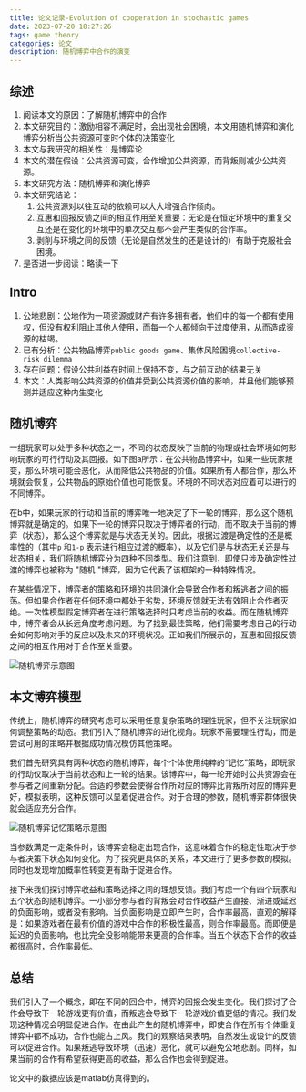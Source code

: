 ```yaml
---
title: 论文记录-Evolution of cooperation in stochastic games
date: 2023-07-20 18:27:26
tags: game theory
categories: 论文
description: 随机博弈中合作的演变
---
```


## 综述
1. 阅读本文的原因：了解随机博弈中的合作
2. 本文研究目的：激励相容不满足时，会出现社会困境，本文用随机博弈和演化博弈分析当公共资源可变时个体的决策变化
3. 本文与我研究的相关性：是博弈论
4. 本文的潜在假设：公共资源可变，合作增加公共资源，而背叛则减少公共资源。
5. 本文研究方法：随机博弈和演化博弈
6. 本文研究结论：
	1. 公共资源对以往互动的依赖可以大大增强合作倾向。
	2. 互惠和回报反馈之间的相互作用至关重要：无论是在恒定环境中的重复交互还是在变化的环境中的单次交互都不会产生类似的合作率。
	3. 剥削与环境之间的反馈（无论是自然发生的还是设计的）有助于克服社会困境。
7. 是否进一步阅读：略读一下

## Intro
1. 公地悲剧：公地作为一项资源或财产有许多拥有者，他们中的每一个都有使用权，但没有权利阻止其他人使用，而每一个人都倾向于过度使用，从而造成资源的枯竭。
2. 已有分析：公共物品博弈`public goods game`、集体风险困境`collective-risk dilemma`
3. 存在问题：假设公共利益在时间上保持不变，与之前互动的结果无关
4. 本文：人类影响公共资源的价值并受到公共资源价值的影响，并且他们能够预测并适应这种内生变化

## 随机博弈
一组玩家可以处于多种状态之一，不同的状态反映了当前的物理或社会环境如何影响玩家的可行行动及其回报。如下图a所示：在公共物品博弈中，如果一些玩家叛变，那么环境可能会恶化，从而降低公共物品的价值。如果所有人都合作，那么环境就会恢复，公共物品的原始价值也可能恢复。环境的不同状态对应着可以进行的不同博弈。

在b中，如果玩家的行动和当前的博弈唯一地决定了下一轮的博弈，那么这个随机博弈就是确定的。如果下一轮的博弈只取决于博弈者的行动，而不取决于当前的博弈（状态），那么这个博弈就是与状态无关的。因此，根据过渡是确定性的还是概率性的（其中`p` 和`1-p` 表示进行相应过渡的概率），以及它们是与状态无关还是与状态相关，我们将随机博弈分为四种不同类型。我们注意到，即使只涉及确定性过渡的博弈也被称为 "随机 "博弈，因为它代表了该框架的一种特殊情况。

在某些情况下，博弈者的策略和环境的共同演化会导致合作者和叛逃者之间的振荡。但如果合作者在任何环境中都处于劣势，环境反馈就无法有效阻止合作者灭绝。一次性模型假定博弈者在进行策略选择时只考虑当前的收益。而在随机博弈中，博弈者会从长远角度考虑问题。为了找到最佳策略，他们需要考虑自己的行动会如何影响对手的反应以及未来的环境状况。正如我们所展示的，互惠和回报反馈之间的相互作用对于合作至关重要。

![随机博弈示意图](https://github.com/likun1208/image/blob/master/ECSG-1.png?raw=true)

## 本文博弈模型
传统上，随机博弈的研究考虑可以采用任意复杂策略的理性玩家，但不关注玩家如何调整策略的动态。我们引入了随机博弈的进化视角。玩家不需要理性行动，而是尝试可用的策略并根据成功情况模仿其他策略。

我们首先研究具有两种状态的随机博弈，每个个体使用纯粹的“记忆”策略，即玩家的行动仅取决于当前状态和上一轮的结果。该博弈中，每一轮开始时公共资源会在参与者之间重新分配。合适的参数会使得合作所对应的博弈比背叛所对应的博弈更好，模拟表明，这种反馈可以显着促进合作。对于合理的参数，随机博弈群体很快就会适应充分合作。

![随机博弈记忆策略示意图](https://github.com/likun1208/image/blob/master/ECSG-2.png?raw=true)

当参数满足一定条件时，该博弈会稳定出现合作，这意味着合作的稳定性取决于参与者决策下状态如何变化。为了探究更具体的关系，本文进行了更多参数的模拟。同时也发现增加概率性转变更有助于促进合作。

接下来我们探讨博弈收益和策略选择之间的理想反馈。我们考虑一个有四个玩家和五个状态的随机博弈。一小部分参与者的背叛会对合作收益产生直接、渐进或延迟的负面影响，或者没有影响。当负面影响是立即产生时，合作率最高，直观的解释是：如果游戏者在最有价值的游戏中合作的积极性最高，则合作率最高。而即便是延迟的负面影响，也比完全没影响能带来更高的合作率。当五个状态下合作的收益都很高时，合作率最低。

## 总结
我们引入了一个概念，即在不同的回合中，博弈的回报会发生变化。我们探讨了合作会导致下一轮游戏更有价值，而叛逃会导致下一轮游戏价值更低的情况。我们发现这种情况会明显促进合作。在由此产生的随机博弈中，即使合作在所有个体重复博弈中都不成功，合作也能占上风。我们的观察结果表明，自然发生或设计的反馈可以促进合作。如果叛逃导致环境（迅速）恶化，就可以避免公地悲剧。同样，如果当前的合作有希望获得更高的收益，那么合作也会得到促进。

论文中的数据应该是matlab仿真得到的。